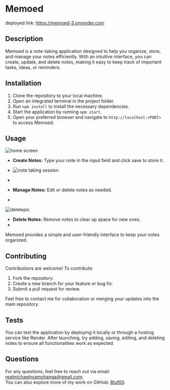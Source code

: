 # Memoed
deployed link: https://memoed-3.onrender.com
## Description
Memoed is a note-taking application designed to help you organize, store, and manage your notes efficiently. With an intuitive interface, you can create, update, and delete notes, making it easy to keep track of important tasks, ideas, or reminders.

## Installation
1. Clone the repository to your local machine.
2. Open an integrated terminal in the project folder.
3. Run `npm install` to install the necessary dependencies.
4. Start the application by running `npm start`.
5. Open your preferred browser and navigate to `http://localhost:<PORT>` to access Memoed.

## Usage
![home screen ](https://github.com/user-attachments/assets/dc32d850-51b7-4818-aef3-8bd1a5187f7e)


- **Create Notes:** Type your note in the input field and click save to store it.
- ![note taking session](https://github.com/user-attachments/assets/78631b36-ecb2-40bd-83ce-022e95fb6477)

- 
- **Manage Notes:** Edit or delete notes as needed.
- 
![deletepic](https://github.com/user-attachments/assets/c71ad943-02a5-43a6-a7ae-df4a5dc0cd36)

- **Delete Notes:** Remove notes to clear up space for new ones.
- 

Memoed provides a simple and user-friendly interface to keep your notes organized.

## Contributing
Contributions are welcome! To contribute:
1. Fork the repository.
2. Create a new branch for your feature or bug fix.
3. Submit a pull request for review.

Feel free to contact me for collaboration or merging your updates into the main repository.

## Tests
You can test the application by deploying it locally or through a hosting service like Render. After launching, try adding, saving, editing, and deleting notes to ensure all functionalities work as expected.

## Questions
For any questions, feel free to reach out via email: [realmichaelnyamohanga@gmail.com](mailto:realmichaelnyamohanga@gmail.com).  
You can also explore more of my work on GitHub: [Bluf00](https://github.com/Bluf00).

